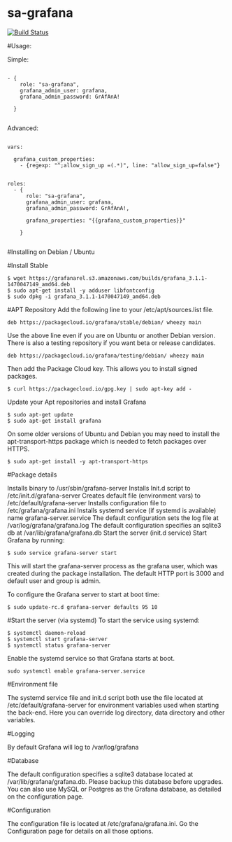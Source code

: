 # sa-grafana


[![Build Status](https://travis-ci.org/softasap/sa-grafana.svg?branch=master)](https://travis-ci.org/softasap/sa-grafana)


#Usage:

Simple:

```

- {
    role: "sa-grafana",
    grafana_admin_user: grafana,
    grafana_admin_password: GrAfAnA!

  }


```

Advanced:

```

vars:

  grafana_custom_properties:
    - {regexp: "^;allow_sign_up =(.*)", line: "allow_sign_up=false"}


roles:
  - {
      role: "sa-grafana",
      grafana_admin_user: grafana,
      grafana_admin_password: GrAfAnA!,

      grafana_properties: "{{grafana_custom_properties}}"

    }


```


#Installing on Debian / Ubuntu

#Install Stable
```
$ wget https://grafanarel.s3.amazonaws.com/builds/grafana_3.1.1-1470047149_amd64.deb
$ sudo apt-get install -y adduser libfontconfig
$ sudo dpkg -i grafana_3.1.1-1470047149_amd64.deb
```

#APT Repository
Add the following line to your /etc/apt/sources.list file.
```
deb https://packagecloud.io/grafana/stable/debian/ wheezy main
```
Use the above line even if you are on Ubuntu or another Debian version. There is also a testing repository if you want beta or release candidates.

```
deb https://packagecloud.io/grafana/testing/debian/ wheezy main
```
Then add the Package Cloud key. This allows you to install signed packages.

```
$ curl https://packagecloud.io/gpg.key | sudo apt-key add -
```
Update your Apt repositories and install Grafana

```
$ sudo apt-get update
$ sudo apt-get install grafana
```

On some older versions of Ubuntu and Debian you may need to install the apt-transport-https package which is needed to fetch packages over HTTPS.

```
$ sudo apt-get install -y apt-transport-https
```

#Package details

Installs binary to /usr/sbin/grafana-server
Installs Init.d script to /etc/init.d/grafana-server
Creates default file (environment vars) to /etc/default/grafana-server
Installs configuration file to /etc/grafana/grafana.ini
Installs systemd service (if systemd is available) name grafana-server.service
The default configuration sets the log file at /var/log/grafana/grafana.log
The default configuration specifies an sqlite3 db at /var/lib/grafana/grafana.db
Start the server (init.d service)
Start Grafana by running:

```
$ sudo service grafana-server start
```

This will start the grafana-server process as the grafana user, which was created during the package installation. The default HTTP port is 3000 and default user and group is admin.

To configure the Grafana server to start at boot time:

```
$ sudo update-rc.d grafana-server defaults 95 10
```

#Start the server (via systemd)
To start the service using systemd:

```
$ systemctl daemon-reload
$ systemctl start grafana-server
$ systemctl status grafana-server
```

Enable the systemd service so that Grafana starts at boot.


```
sudo systemctl enable grafana-server.service
```


#Environment file

The systemd service file and init.d script both use the file located at /etc/default/grafana-server for environment variables used when starting the back-end. Here you can override log directory, data directory and other variables.

#Logging

By default Grafana will log to /var/log/grafana

#Database

The default configuration specifies a sqlite3 database located at /var/lib/grafana/grafana.db. Please backup this database before upgrades. You can also use MySQL or Postgres as the Grafana database, as detailed on the configuration page.

#Configuration

The configuration file is located at /etc/grafana/grafana.ini. Go the Configuration page for details on all those options.
